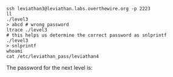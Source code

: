 ```shell
ssh leviathan3@leviathan.labs.overthewire.org -p 2223
ll
./level3
> abcd # wrong password
ltrace ./level3
# this helps us determine the correct password as snlprintf
./level3
> snlprintf
whoami
cat /etc/leviathan_pass/leviathan4
```

The password for the next level is: <!-- WG1egElCvO -->